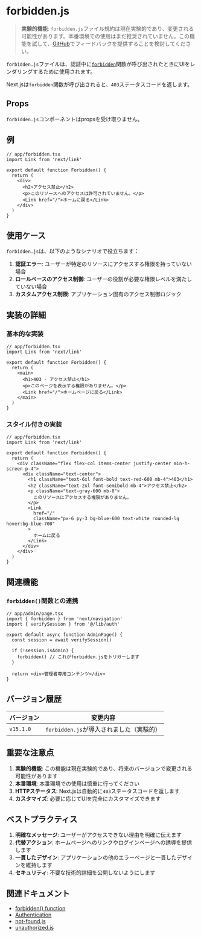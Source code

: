 # forbidden.js

> **実験的機能**: `forbidden.js`ファイル規約は現在実験的であり、変更される可能性があります。本番環境での使用はまだ推奨されていません。この機能を試して、[GitHub](https://github.com/vercel/next.js/issues)でフィードバックを提供することを検討してください。

`forbidden.js`ファイルは、認証中に[`forbidden`](/docs/frameworks/nextjs/docs/app/api-reference/functions/forbidden)関数が呼び出されたときにUIをレンダリングするために使用されます。

Next.jsは`forbidden`関数が呼び出されると、`403`ステータスコードを返します。

## Props

`forbidden.js`コンポーネントはpropsを受け取りません。

## 例

```tsx
// app/forbidden.tsx
import Link from 'next/link'

export default function Forbidden() {
  return (
    <div>
      <h2>アクセス禁止</h2>
      <p>このリソースへのアクセスは許可されていません。</p>
      <Link href="/">ホームに戻る</Link>
    </div>
  )
}
```

## 使用ケース

`forbidden.js`は、以下のようなシナリオで役立ちます：

1. **認証エラー**: ユーザーが特定のリソースにアクセスする権限を持っていない場合
2. **ロールベースのアクセス制御**: ユーザーの役割が必要な権限レベルを満たしていない場合
3. **カスタムアクセス制限**: アプリケーション固有のアクセス制御ロジック

## 実装の詳細

### 基本的な実装

```tsx
// app/forbidden.tsx
import Link from 'next/link'

export default function Forbidden() {
  return (
    <main>
      <h1>403 - アクセス禁止</h1>
      <p>このページを表示する権限がありません。</p>
      <Link href="/">ホームページに戻る</Link>
    </main>
  )
}
```

### スタイル付きの実装

```tsx
// app/forbidden.tsx
import Link from 'next/link'

export default function Forbidden() {
  return (
    <div className="flex flex-col items-center justify-center min-h-screen p-4">
      <div className="text-center">
        <h1 className="text-6xl font-bold text-red-600 mb-4">403</h1>
        <h2 className="text-2xl font-semibold mb-4">アクセス禁止</h2>
        <p className="text-gray-600 mb-8">
          このリソースにアクセスする権限がありません。
        </p>
        <Link
          href="/"
          className="px-6 py-3 bg-blue-600 text-white rounded-lg hover:bg-blue-700"
        >
          ホームに戻る
        </Link>
      </div>
    </div>
  )
}
```

## 関連機能

### `forbidden()`関数との連携

```tsx
// app/admin/page.tsx
import { forbidden } from 'next/navigation'
import { verifySession } from '@/lib/auth'

export default async function AdminPage() {
  const session = await verifySession()

  if (!session.isAdmin) {
    forbidden() // これがforbidden.jsをトリガーします
  }

  return <div>管理者専用コンテンツ</div>
}
```

## バージョン履歴

| バージョン | 変更内容 |
|-----------|----------|
| `v15.1.0` | `forbidden.js`が導入されました（実験的） |

## 重要な注意点

1. **実験的機能**: この機能は現在実験的であり、将来のバージョンで変更される可能性があります
2. **本番環境**: 本番環境での使用は慎重に行ってください
3. **HTTPステータス**: Next.jsは自動的に`403`ステータスコードを返します
4. **カスタマイズ**: 必要に応じてUIを完全にカスタマイズできます

## ベストプラクティス

1. **明確なメッセージ**: ユーザーがアクセスできない理由を明確に伝えます
2. **代替アクション**: ホームページへのリンクやログインページへの誘導を提供します
3. **一貫したデザイン**: アプリケーションの他のエラーページと一貫したデザインを維持します
4. **セキュリティ**: 不要な技術的詳細を公開しないようにします

## 関連ドキュメント

- [forbidden() function](/docs/frameworks/nextjs/docs/app/api-reference/functions/forbidden)
- [Authentication](/docs/frameworks/nextjs/docs/app/building-your-application/authentication)
- [not-found.js](/docs/frameworks/nextjs/docs/app/api-reference/file-conventions/not-found)
- [unauthorized.js](/docs/frameworks/nextjs/docs/app/api-reference/file-conventions/unauthorized)
